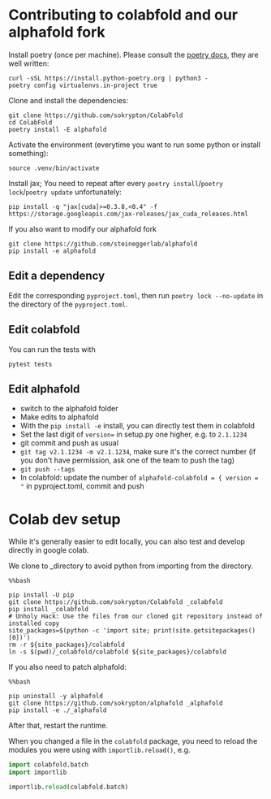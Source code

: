 # Contributing to colabfold and our alphafold fork

Install poetry (once per machine). Please consult the [poetry docs](https://python-poetry.org/docs/), they are well written:

```shell
curl -sSL https://install.python-poetry.org | python3 -
poetry config virtualenvs.in-project true
```

Clone and install the dependencies:

```shell
git clone https://github.com/sokrypton/ColabFold
cd ColabFold
poetry install -E alphafold
```

Activate the environment (everytime you want to run some python or install something):

```shell
source .venv/bin/activate
```

Install jax; You need to repeat after every `poetry install`/`poetry lock`/`poetry update` unfortunately:

```shell
pip install -q "jax[cuda]>=0.3.8,<0.4" -f https://storage.googleapis.com/jax-releases/jax_cuda_releases.html
```

If you also want to modify our alphafold fork

```shell
git clone https://github.com/steineggerlab/alphafold
pip install -e alphafold
```

## Edit a dependency

Edit the corresponding `pyproject.toml`, then run `poetry lock --no-update` in the directory of the `pyproject.toml`.

## Edit colabfold

You can run the tests with

```
pytest tests
```

## Edit alphafold

 * switch to the alphafold folder
 * Make edits to alphafold
 * With the `pip install -e` install, you can directly test them in colabfold
 * Set the last digit of `version=` in setup.py one higher, e.g. to `2.1.1234`
 * git commit and push as usual
 * `git tag v2.1.1234 -m v2.1.1234`, make sure it's the correct number (if you don't have permission, ask one of the team to push the tag)
 * `git push --tags`
 * In colabfold: update the number of `alphafold-colabfold = { version = "` in pyproject.toml, commit and push

# Colab dev setup

While it's generally easier to edit locally, you can also test and develop directly in google colab.

We clone to _directory to avoid python from importing from the directory.

```
%%bash

pip install -U pip
git clone https://github.com/sokrypton/Colabfold _colabfold
pip install _colabfold
# Unholy Hack: Use the files from our cloned git repository instead of installed copy
site_packages=$(python -c 'import site; print(site.getsitepackages()[0])')
rm -r ${site_packages}/colabfold
ln -s $(pwd)/_colabfold/colabfold ${site_packages}/colabfold
```

If you also need to patch alphafold:

```
%%bash

pip uninstall -y alphafold
git clone https://github.com/sokrypton/alphafold _alphafold
pip install -e ./_alphafold
```

After that, restart the runtime.

When you changed a file in the `colabfold` package, you need to reload the modules you were using with `importlib.reload()`, e.g.

```python
import colabfold.batch
import importlib

importlib.reload(colabfold.batch)
```

